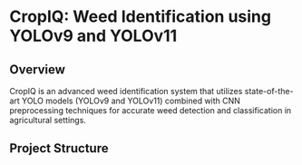 # CropIQ: Weed Identification using YOLOv9 and YOLOv11

## Overview

CropIQ is an advanced weed identification system that utilizes state-of-the-art YOLO models (YOLOv9 and YOLOv11) combined with CNN preprocessing techniques for accurate weed detection and classification in agricultural settings.

## Project Structure
